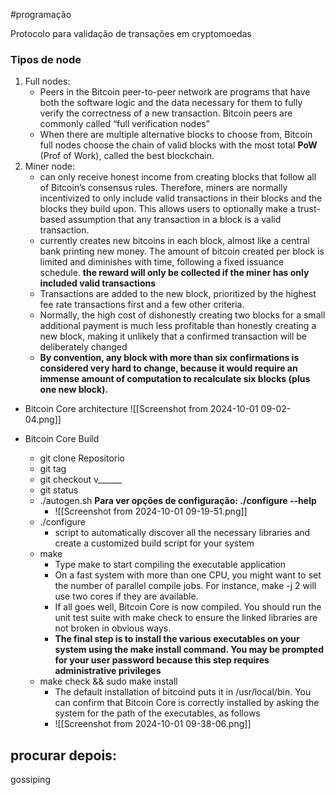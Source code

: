 #programação 

Protocolo para validação de transações em cryptomoedas 


### Tipos de node 

1. Full nodes: 
	- Peers in the Bitcoin peer-to-peer network are programs that have both the software logic and the data necessary for them to fully verify the correctness of a new transaction. Bitcoin peers are commonly called “full verification nodes”
	- When there are multiple alternative blocks to choose from, Bitcoin full nodes choose the chain of valid blocks with the most total          **PoW** (Prof of Work), called the best blockchain.
1. Miner node: 
	- can only receive honest income from creating blocks that follow all of Bitcoin’s consensus rules. Therefore, miners are normally incentivized to only	include valid transactions in their blocks and the blocks they build upon. This allows users to optionally make a trust-based assumption that any transaction in a block is a valid transaction.
	-  currently creates new bitcoins in each block, almost like a central bank printing new money. The amount of bitcoin created per block is limited and diminishes with time, following a fixed issuance schedule. **the reward will only be collected if the miner has only included valid transactions** 
	- Transactions are added to the new block, prioritized by the highest fee rate transactions first and a few other criteria.
	- Normally, the high cost of dishonestly creating two blocks for a small additional payment is much less profitable than honestly creating a new block, making it unlikely that a confirmed transaction will be deliberately changed
	-  **By convention, any block with more than six confirmations is considered very hard to change, because it would require an immense amount of computation to recalculate six blocks (plus one new block).**



- Bitcoin Core architecture
	 ![[Screenshot from 2024-10-01 09-02-04.png]]

- Bitcoin Core Build
	-  git clone Repositorio
	-  git tag
	- git checkout v______
	- git status
	- ./autogen.sh **Para ver opções de configuração: ./configure --help**
		- ![[Screenshot from 2024-10-01 09-19-51.png]]
	-  ./configure 
		- script to automatically discover all the necessary libraries and create a customized build script for your system
	 - make 
		 - Type make to start compiling the executable application
		 - On a fast system with more than one CPU, you might want to set the number of parallel compile jobs. For instance, make -j 2 will use two cores if they are available.
		 - If all goes well, Bitcoin Core is now compiled. You should run the unit test suite with make check to ensure the linked libraries are not broken in obvious ways.
		 - **The final step is to install the various executables on your system using the make install command. You may be prompted for your user password because this step requires administrative privileges**
	 - make check && sudo make install  
		 - The default installation of bitcoind puts it in /usr/local/bin. You can confirm that Bitcoin Core is correctly installed by asking the system for the path of the executables, as follows
		 - ![[Screenshot from 2024-10-01 09-38-06.png]]
## procurar depois: 
gossiping